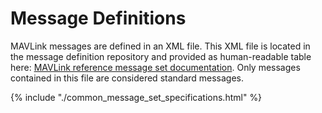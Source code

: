 # Message Definitions

MAVLink messages are defined in an XML file. This XML file is located in the message definition repository and provided as human-readable table here: [MAVLink reference message set documentation](http://mavlink.org/messages/common). Only messages contained in this file are considered standard messages.

{% include "./common_message_set_specifications.html" %}



